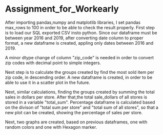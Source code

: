 # Assignment_for_Workearly
After importing pandas,numpy and matplotlib libraries,
I set pandas max_rows to 100 in order to be able to check the result properly.
First step is to load our SQL exported CSV insto python.
Since our dataframe must be between year 2016 and 2019,
after converting date column to proper format,
a new dataframe is created, appling only dates between 2016 and 2019.

A minor dtype change of column "zip_code" is needed in order to convert
zip codes with decimal point to simple integers.

Next step is to calculate the groups created by find the most sold item per zip code, in descending order.
A new dataframe is created, in order to be able to use it in a scatter plot in the future.

Next, similar calculations, finding the groups created by summing the total sales in dollars per store.
After that,the total sale_dollars of all stores is stored in a variable "total_sum".
Percentage dataframe is calculated based on the divison of "total sum per store" and "total sum of all stores",
so that a new plot can be created, showing the percentage of sales per store.

Next, two graphs are created, based on previous dataframes,
one with random colors and one with Hexagon marker.


